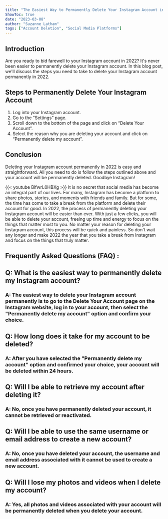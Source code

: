 ```yaml
---
title: "The Easiest Way to Permanently Delete Your Instagram Account in 2022!"
ShowToc: true 
date: "2023-03-08"
author: "Suzanne Latham" 
tags: ["Account Deletion", "Social Media Platforms"]
---
```

## Introduction

Are you ready to bid farewell to your Instagram account in 2022? It's never been easier to permanently delete your Instagram account. In this blog post, we'll discuss the steps you need to take to delete your Instagram account permanently in 2022. 

## Steps to Permanently Delete Your Instagram Account

1. Log into your Instagram account. 
2. Go to the “Settings” page. 
3. Scroll down to the bottom of the page and click on “Delete Your Account”. 
4. Select the reason why you are deleting your account and click on “Permanently delete my account”. 

## Conclusion

Deleting your Instagram account permanently in 2022 is easy and straightforward. All you need to do is follow the steps outlined above and your account will be permanently deleted. Goodbye Instagram!

{{< youtube BlfwrL0HBXg >}} 
It is no secret that social media has become an integral part of our lives. For many, Instagram has become a platform to share photos, stories, and moments with friends and family. But for some, the time has come to take a break from the platform and delete their account for good. In 2022, the process of permanently deleting your Instagram account will be easier than ever. With just a few clicks, you will be able to delete your account, freeing up time and energy to focus on the things that matter most to you. No matter your reason for deleting your Instagram account, this process will be quick and painless. So don't wait any longer and make 2022 the year that you take a break from Instagram and focus on the things that truly matter.

## Frequently Asked Questions (FAQ) :
<h2>Q: What is the easiest way to permanently delete my Instagram account?</h2>

<h3>A: The easiest way to delete your Instagram account permanently is to go to the Delete Your Account page on the Instagram website, log in to your account, then select the "Permanently delete my account" option and confirm your choice.</h3>

<h2>Q: How long does it take for my account to be deleted?</h2>

<h3>A: After you have selected the "Permanently delete my account" option and confirmed your choice, your account will be deleted within 24 hours.</h3>

<h2>Q: Will I be able to retrieve my account after deleting it?</h2>

<h3>A: No, once you have permanently deleted your account, it cannot be retrieved or reactivated.</h3>

<h2>Q: Will I be able to use the same username or email address to create a new account?</h2>

<h3>A: No, once you have deleted your account, the username and email address associated with it cannot be used to create a new account.</h3>

<h2>Q: Will I lose my photos and videos when I delete my account?</h2>

<h3>A: Yes, all photos and videos associated with your account will be permanently deleted when you delete your account.</h3>


